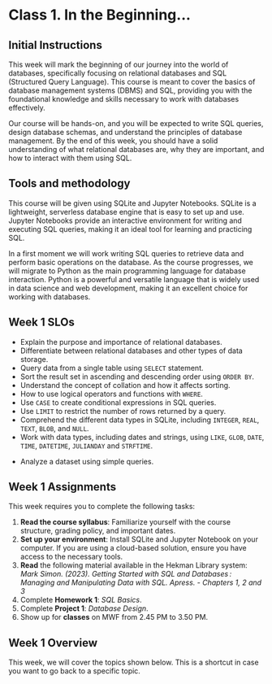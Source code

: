 # Class 1. In the Beginning...

## Initial Instructions

This week will mark the beginning of our journey into the world of databases, specifically focusing on relational databases and SQL (Structured Query Language). This course is meant to cover the basics of database management systems (DBMS) and SQL, providing you with the foundational knowledge and skills necessary to work with databases effectively.

Our course will be hands-on, and you will be expected to write SQL queries, design database schemas, and understand the principles of database management. By the end of this week, you should have a solid understanding of what relational databases are, why they are important, and how to interact with them using SQL.

## Tools and methodology

This course will be given using SQLite and Jupyter Notebooks. SQLite is a lightweight, serverless database engine that is easy to set up and use. Jupyter Notebooks provide an interactive environment for writing and executing SQL queries, making it an ideal tool for learning and practicing SQL.

In a first moment we will work writing SQL queries to retrieve data and perform basic operations on the database. As the course progresses, we will migrate to Python as the main programming language for database interaction. Python is a powerful and versatile language that is widely used in data science and web development, making it an excellent choice for working with databases.

## Week 1 SLOs

- Explain the purpose and importance of relational databases.
- Differentiate between relational databases and other types of data storage.
- Query data from a single table using `SELECT` statement.
- Sort the result set in ascending and descending order using `ORDER BY`.
- Understand the concept of collation and how it affects sorting.
- How to use logical operators and functions with `WHERE`.
- Use `CASE` to create conditional expressions in SQL queries.
- Use `LIMIT` to restrict the number of rows returned by a query.
- Comprehend the different data types in SQLite, including `INTEGER`, `REAL`, `TEXT`, `BLOB`, and `NULL`.
- Work with data types, including dates and strings, using `LIKE`, `GLOB`, `DATE`, `TIME`, `DATETIME`, `JULIANDAY` and `STRFTIME`.
<!-- - Filter data according to various conditions using DISTINCT, WHERE, AND, OR, LIMIT/OFFSET, BETWEEN, IN, LIKE and ILIKE, GLOB and IS NULL. -->
- Analyze a dataset using simple queries.

## Week 1 Assignments

This week requires you to complete the following tasks:

1. **Read the course syllabus**: Familiarize yourself with the course structure, grading policy, and important dates.
2. **Set up your environment**: Install SQLite and Jupyter Notebook on your computer. If you are using a cloud-based solution, ensure you have access to the necessary tools.
3. **Read** the following material available in the Hekman Library system: *Mark Simon. (2023). Getting Started with SQL and Databases : Managing and Manipulating Data with SQL. Apress. - Chapters 1, 2 and 3*
4. Complete **Homework 1**: *SQL Basics*.
5. Complete **Project 1**: *Database Design*.
6. Show up for **classes** on MWF from 2.45 PM to 3.50 PM.

## Week 1 Overview

This week, we will cover the topics shown below. This is a shortcut in case you want to go back to a specific topic.

```{tableofcontents}
```